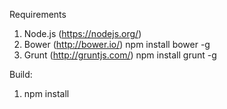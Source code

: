Requirements

1. Node.js (https://nodejs.org/)
2. Bower (http://bower.io/)
    npm install bower -g
3. Grunt (http://gruntjs.com/)
    npm install grunt -g
    
Build:

1. npm install